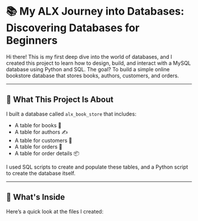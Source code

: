 # 📚 My ALX Journey into Databases: Discovering Databases for Beginners

Hi there! This is my first deep dive into the world of databases, and I created this project to learn how to design, build, and interact with a MySQL database using Python and SQL. The goal? To build a simple online bookstore database that stores books, authors, customers, and orders.

---

## 🚀 What This Project Is About

I built a database called `alx_book_store` that includes:
- A table for books 📖
- A table for authors ✍️
- A table for customers 🧍
- A table for orders 🛒
- A table for order details 📦

I used SQL scripts to create and populate these tables, and a Python script to create the database itself.

---

## 📁 What's Inside

Here’s a quick look at the files I created:

